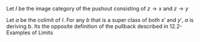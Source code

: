 Let $`I`$ be the image category of the pushout consisting of $`z \rightarrow x`$ and $`z \rightarrow y`$

Let $`a`$ be the colimit of $`I`$. For any $`b`$ that is a super class of both $`x'`$ and $`y'`$, $`a`$ is deriving $`b`$.
Its the opposite definition of the pullback described in 12.2-Examples of Limits
